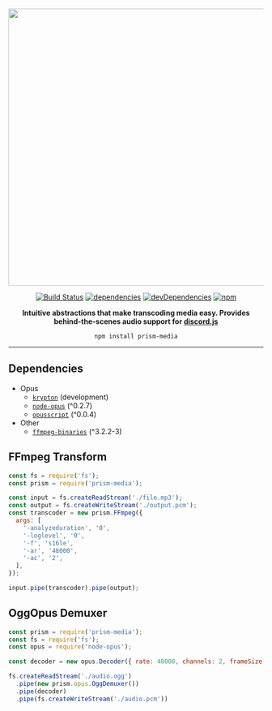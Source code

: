 
<div align="center">
  <br />
  <p>
    <img src="https://i.imgur.com/ubpDp4r.png" width="546" />
  </p>

[![Build Status](https://travis-ci.org/hydrabolt/prism-media.svg?branch=master)](https://travis-ci.org/hydrabolt/prism-media)
[![dependencies](https://david-dm.org/hydrabolt/prism-media/status.svg)](https://david-dm.org/hydrabolt/prism-media)
[![devDependencies](https://david-dm.org/hydrabolt/prism-media/dev-status.svg)](https://david-dm.org/hydrabolt/prism-media?type=dev)
[![npm](https://img.shields.io/npm/dt/prism-media.svg)](https://www.npmjs.com/package/prism-media)

<p><b>Intuitive abstractions that make transcoding media easy. Provides behind-the-scenes audio support for <a href="https://discord.js.org">discord.js</a></b></p>

`npm install prism-media`

</div>

------
## Dependencies
- Opus
  - [`krypton`](https://hackzzila.com/krypton/) (development)
  - [`node-opus`](https://github.com/Rantanen/node-opus) (^0.2.7)
  - [`opusscript`](https://github.com/abalabahaha/opusscript) (^0.0.4)
- Other
  - [`ffmpeg-binaries`](http://npmjs.com/ffmpeg-binaries) (^3.2.2-3)

## FFmpeg Transform
```js
const fs = require('fs');
const prism = require('prism-media');

const input = fs.createReadStream('./file.mp3');
const output = fs.createWriteStream('./output.pcm');
const transcoder = new prism.FFmpeg({
  args: [
    '-analyzeduration', '0',
    '-loglevel', '0',
    '-f', 's16le',
    '-ar', '48000',
    '-ac', '2',
  ],
});

input.pipe(transcoder).pipe(output);
```

## OggOpus Demuxer
```js
const prism = require('prism-media');
const fs = require('fs');
const opus = require('node-opus');

const decoder = new opus.Decoder({ rate: 48000, channels: 2, frameSize: 960 });

fs.createReadStream('./audio.ogg')
  .pipe(new prism.opus.OggDemuxer())
  .pipe(decoder)
  .pipe(fs.createWriteStream('./audio.pcm'))
```
